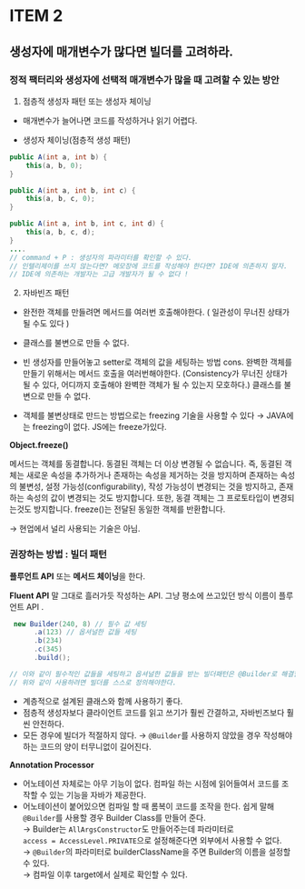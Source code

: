 # ITEM 2

## 생성자에 매개변수가 많다면 빌더를 고려하라.

### 정적 팩터리와 생성자에 선택적 매개변수가 많을 때 고려할 수 있는 방안

1. 점층적 생성자 패턴 또는 생성자 체이닝

- 매개변수가 늘어나면 코드를 작성하거나 읽기 어렵다.

* 생성자 체이닝(점층적 생성 패턴)

```java
public A(int a, int b) {
	this(a, b, 0);
}

public A(int a, int b, int c) {
	this(a, b, c, 0);
}

public A(int a, int b, int c, int d) {
	this(a, b, c, d);
}
....
// command + P : 생성자의 파라미터를 확인할 수 있다.
// 인텔리제이를 쓰지 않는다면? 메모장에 코드를 작성해야 한다면? IDE에 의존하지 말자.
// IDE에 의존하는 개발자는 고급 개발자가 될 수 없다 !
```

2. 자바빈즈 패턴

- 완전한 객체를 만들려면 메서드를 여러번 호출해야한다. ( 일관성이 무너진 상태가 될 수도 있다 )
- 클래스를 불변으로 만들 수 없다.

- 빈 생성자를 만들어놓고 setter로 객체의 값을 세팅하는 방법
  cons. 완벽한 객체를 만들기 위해서는 메서드 호출을 여러번해야한다. (Consistency가 무너진 상태가 될 
            수 있다, 어디까지 호출해야 완벽한 객체가 될 수 있는지 모호하다.)
            클래스를 불변으로 만들 수 없다.
- 객체를 불변상태로 만드는 방법으로는 freezing 기술을 사용할 수 있다
→ JAVA에는 freezing이 없다. JS에는 freeze가있다.

**Object.freeze()**  

 메서드는 객체를 동결합니다. 동결된 객체는 더 이상 변경될 수 없습니다. 즉, 동결된 객체는 새로운 속성을 추가하거나 존재하는 속성을 제거하는 것을 방지하며 존재하는 속성의 불변성, 설정 가능성(configurability), 작성 가능성이 변경되는 것을 방지하고, 존재하는 속성의 값이 변경되는 것도 방지합니다. 또한, 동결 객체는 그 프로토타입이 변경되는것도 방지합니다. freeze()는 전달된 동일한 객체를 반환합니다.  

→ 현업에서 널리 사용되는 기술은 아님.

### 권장하는 방법 : 빌더 패턴

**플루언트 API** 또는 **메서드 체이닝**을 한다.
    
**Fluent API**
말 그대로 흘러가듯 작성하는 API. 그냥 평소에 쓰고있던 방식 이름이 플루언트 API .
    
```java
 new Builder(240, 8) // 필수 값 세팅
      .a(123) // 옵셔널한 값들 세팅
      .b(234)
      .c(345)
      .build();

// 이와 같이 필수적인 값들을 세팅하고 옵셔널한 값들을 받는 빌더패턴은 @Builder로 해결할 수 없다.
// 위와 같이 사용하려면 빌더를 스스로 정의해야한다.
```
    
- 계층적으로 설계된 클래스와 함께 사용하기 좋다.
- 점층적 생성자보다 클라이언트 코드를 읽고 쓰기가 훨씬 간결하고, 자바빈즈보다 훨씬 안전하다.
- 모든 경우에 빌더가 적절하지 않다.
→ `@Builder`를 사용하지 않았을 경우 작성해야 하는 코드의 양이 터무니없이 길어진다.

**Annotation Processor**

- 어노테이션 자체로는 아무 기능이 없다. 컴파일 하는 시점에 읽어들여서 코드를 조작할 수 있는 기능을 자바가 제공한다.
- 어노테이션이 붙어있으면 컴파일 할 때 롬복이 코드를 조작을 한다. 쉽게 말해 `@Builder`를 사용할 경우 Builder Class를 만들어 준다.  
→ Builder는 `AllArgsConstructor`도 만들어주는데 파라미터로  
`access = AccessLevel.PRIVATE`으로 설정해준다면 외부에서 사용할 수 없다.  
→ `@Builder`의 파라미터로 builderClassName을 주면 Builder의 이름을 설정할 수 있다.  
→ 컴파일 이후 target에서 실제로 확인할 수 있다.  
